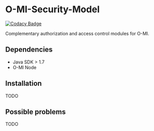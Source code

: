 # O-MI-Security-Model

[![Codacy Badge](https://api.codacy.com/project/badge/Grade/b3d58b8f1f0549a0a58682c15c848e42)](https://www.codacy.com/app/AaltoAsia/O-MI-Security-Model_2?utm_source=github.com&utm_medium=referral&utm_content=AaltoAsia/O-MI-Security-Model&utm_campaign=badger)

Complementary authorization and access control modules for O-MI.

Dependencies
------------
- Java SDK > 1.7
- O-MI Node

Installation
--------------
TODO

Possible problems
--------------
TODO